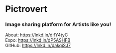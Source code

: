 # Pictrovert
### Image sharing platform for Artists like you!
About: https://lnkd.in/difY4tyC   
Expo: https://lnkd.in/dP5ASHFB   
GitHub: https://lnkd.in/dakqiSJ7   
